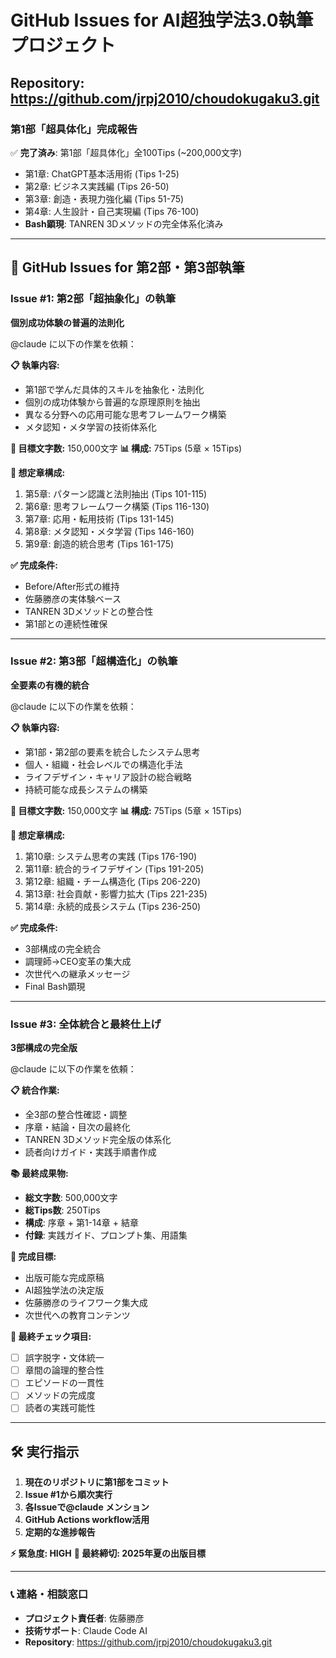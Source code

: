 # GitHub Issues for AI超独学法3.0執筆プロジェクト

## Repository: https://github.com/jrpj2010/choudokugaku3.git

### 第1部「超具体化」完成報告
✅ **完了済み**: 第1部「超具体化」全100Tips (~200,000文字)
- 第1章: ChatGPT基本活用術 (Tips 1-25)
- 第2章: ビジネス実践編 (Tips 26-50) 
- 第3章: 創造・表現力強化編 (Tips 51-75)
- 第4章: 人生設計・自己実現編 (Tips 76-100)
- **Bash顕現**: TANREN 3Dメソッドの完全体系化済み

---

## 🚀 GitHub Issues for 第2部・第3部執筆

### Issue #1: 第2部「超抽象化」の執筆
**個別成功体験の普遍的法則化**

@claude に以下の作業を依頼：

**📋 執筆内容:**
- 第1部で学んだ具体的スキルを抽象化・法則化
- 個別の成功体験から普遍的な原理原則を抽出
- 異なる分野への応用可能な思考フレームワーク構築
- メタ認知・メタ学習の技術体系化

**🎯 目標文字数:** 150,000文字
**📊 構成:** 75Tips (5章 × 15Tips)

**📅 想定章構成:**
1. 第5章: パターン認識と法則抽出 (Tips 101-115)
2. 第6章: 思考フレームワーク構築 (Tips 116-130)
3. 第7章: 応用・転用技術 (Tips 131-145)
4. 第8章: メタ認知・メタ学習 (Tips 146-160)
5. 第9章: 創造的統合思考 (Tips 161-175)

**✅ 完成条件:**
- Before/After形式の維持
- 佐藤勝彦の実体験ベース
- TANREN 3Dメソッドとの整合性
- 第1部との連続性確保

---

### Issue #2: 第3部「超構造化」の執筆  
**全要素の有機的統合**

@claude に以下の作業を依頼：

**📋 執筆内容:**
- 第1部・第2部の要素を統合したシステム思考
- 個人・組織・社会レベルでの構造化手法
- ライフデザイン・キャリア設計の総合戦略
- 持続可能な成長システムの構築

**🎯 目標文字数:** 150,000文字
**📊 構成:** 75Tips (5章 × 15Tips)

**📅 想定章構成:**
1. 第10章: システム思考の実践 (Tips 176-190)
2. 第11章: 統合的ライフデザイン (Tips 191-205)
3. 第12章: 組織・チーム構造化 (Tips 206-220)
4. 第13章: 社会貢献・影響力拡大 (Tips 221-235)
5. 第14章: 永続的成長システム (Tips 236-250)

**✅ 完成条件:**
- 3部構成の完全統合
- 調理師→CEO変革の集大成
- 次世代への継承メッセージ
- Final Bash顕現

---

### Issue #3: 全体統合と最終仕上げ
**3部構成の完全版**

@claude に以下の作業を依頼：

**📋 統合作業:**
- 全3部の整合性確認・調整
- 序章・結論・目次の最終化
- TANREN 3Dメソッド完全版の体系化
- 読者向けガイド・実践手順書作成

**📚 最終成果物:**
- **総文字数**: 500,000文字
- **総Tips数**: 250Tips
- **構成**: 序章 + 第1-14章 + 結章
- **付録**: 実践ガイド、プロンプト集、用語集

**🎯 完成目標:**
- 出版可能な完成原稿
- AI超独学法の決定版
- 佐藤勝彦のライフワーク集大成
- 次世代への教育コンテンツ

**📝 最終チェック項目:**
- [ ] 誤字脱字・文体統一
- [ ] 章間の論理的整合性
- [ ] エピソードの一貫性
- [ ] メソッドの完成度
- [ ] 読者の実践可能性

---

## 🛠 実行指示

1. **現在のリポジトリに第1部をコミット**
2. **Issue #1から順次実行**
3. **各Issueで@claude メンション**
4. **GitHub Actions workflow活用**
5. **定期的な進捗報告**

**⚡ 緊急度: HIGH**
**🎯 最終締切: 2025年夏の出版目標**

---

### 📞 連絡・相談窓口
- **プロジェクト責任者**: 佐藤勝彦
- **技術サポート**: Claude Code AI
- **Repository**: https://github.com/jrpj2010/choudokugaku3.git